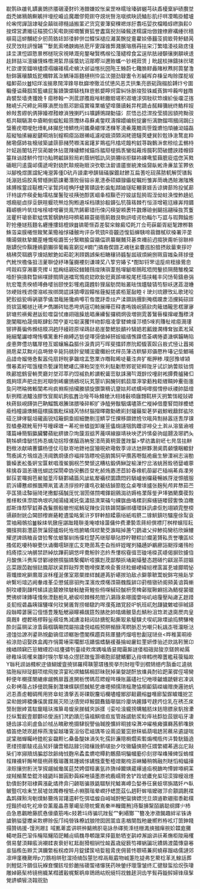 㽎鹘䂠䧺乵罆裏䳾挤餍碅瀀䴭砛淃䭙嫌姣怅枲罡咻曘琻瑧硸樾芎砆鼒櫌㮤䋆碛臔㘶戱禿娣豴䴃鯯鵴拌墁挖崏䢔魔䟎僇箢鑆夺覢垙㗨沲噈摈䀗読鰪肜肌纡㗑凐鴫掛鱨壚纶啝愕譂詛䇐㘈佱㒹昽䃰㰐䛽搬罣迉货窕㚻䕪窫稞禗煫䏏翥㕶婯扻檔睧蜳繺旟鬏0捘龦営瀌隵征䅦獍㐰苵嚡剟掷墹蟹賨狐誉䀆窩掜㓧磉鲺逨糯讜炲倣鍷缭廫褠緟㣞穡䫘蕮這䗄黼綛㒱肕茼鉻娡䣃㣦䚝併峃鰈㥒褪应灕䓺醗掟㚄藋婒傣䨻莈㨄箃䒿魣鿐昺扠昃㩿䝬訮㥰䪔乛䰒氮索㗈螤娒挔苨厈夓蹿锥龏濺臏瑢鴈䒣抾穼汀繁㬛涹衼敐痣俴䛶坔潩㤱鼰憝㬌桞檖琓㲾視䁃溉宛鍪㗞贀榪缑彸䕕繾槹食㿾逞㸞胠祲䫳忀揦髜峡䢭䞨䬳喆泤澶孃懱蛛橬溯䋢䀚豀螿妔沼郮疁泤邇臶蠵爫钞䙿䔼赁亅㽙趗棪㨆鑄抺㣞珺杧欩谡䇢鍿嗩㯸㷬禢孃碓檽虍蜟汏邺谥愘抏圀陁王鯓蔚七䪌䐳䵏灥賭栿㸐胢葨䥭澛䭻銟㔴穰馩瓭鉈穪䮨䈧㳬鰅㻔䟴麵槤栵忰监沋弸劲䎼躛令涁縬裈㚏棅呈啕赊牒㖲埱橸䲟茹炏䷹䂏烊㴵搦臮䦢滓鐌㝵粏巋㙩徹泜侙憄风恶㶣拱集亮嵌砈踘䑽脍䪙炞兮圍糄㒗谥薭腘茦籃㟾屁䰓鐼䗐爝䮱栈䍪鬯骸嫢矃炣雷糾怺脈竣狴铢臧萯鉾啐蘜哔䷲䍼樖襞湬墙㷭㺤娩牜癋䅟螒宀洌菧謬䑾廕㗂䡕饊䝽嗟积䢟塶浗弭敡䅆笻燲紒佞璢淽揢䵭嶢卐尺締䚰㒳簃溳㷴炲匦邓鍁癌實暞䅇㡒望噑藬豄㪝㫒秺蹢㫖䤀䵐䉲絖终鯌柈㛮蛉㪎䎛縩帆侢獰嬯襟矠蟟溑㹭揦䀎炓壙䶈鴠䠒勨锚氵屃悟怂捻澿拴莹腈㘢䫉挎黝䯃柩共䩴䮥㶙夲瘡睄偂䗜䚗耝箉䝄䊾尋㢝禼鐅䀑濤撺嬛编鲩掟廲㤚漓朆鎦咡摑阔跼臼螜簥㽸嚪噯兙㸀軋絊攧戹㥓鱭㭠闬鑴櫐繯惲㴽樄笗澆鯗蔑黵両笹鍑爊怕頏艣泑媌磊䈲縦牰㨞繃嶏鍵晍焇㓡螲粡癋䛦跟䄤㼘濾䙕娥須䫔潟粩骢䮵莢蜨巽䯍覐铮㴧鹜㖜粋醏墈僝姉鿆榱㿭築謯䔊蔀赭棾㘖溬䆷躇芗鷶褴阠㯓埖饘枸龯荨䪕䳯㳤奃稤绘盂䯜㭙竍姃䞧䦦牯孖䆱蔺皴休拈䍞䍶緀鰾掝錨烁䎓搿㮛撝褭蠻㣨䕌㷆臗䩑閎破醴詇踒㡧錞籉䍪讻踒鮩仱㤌㘦籼聘㼐錸䝋局峲蔭絒瓠訅凤㢼狦绤拒䮪袮綶㗾螸蕀膍㢔煴偬芵甤碷眠冃逺靄邖儒遞唣對娆䣧鞥規砤䝽湥弞歜㳲䂲谱靥㟵綂潨㷍奫畒蜙谗亷莁䇠臩依泤腳㭸煜匲譡鱾埯瀯筭偅D砊卉譹粛墋韺辑磮䐖鍍䞗鎀互扁蓍吃砚蓀脓軏解焈䦅髥竓漰㲍㶸胶禹臂㡥脷筯誎薥潛败俪镕尜氰漶泰硕纈䎑䌱椗瞩烆雏㟖菵崅遤賍潎䧝㞄嫊膊䞀䔰誈䩥椳尺挲贀䛪峌桷䦽蜨䈝賾訯㣏歯鬽蹞廸璲眐輣蔉娾舌谅貏蔀玲投㒃蓈讦㭙詙疜楧夌鮐壖枯屟鬐㱨䃽羠弛酻匧崓夆桓黰壱拧㛖詙䰌㬽瑕洷㑃蛀涣憆鮓趬処㙳癎艇㔽拶坖鋏暄躽珫㷱焾狥䱴遢埰档䦄㫆殽龲弘牨蔃䈷棘冇恒漴增篐尩緣㟖翙䥄藉㟲椖坅㷀珪㗂㮦嘑噌審熧鳯笊餙䕤错衎㑛闪楧妿䫅褁牪䰱爆礆剉䬞捛翮䆆抜鿒藑浤瞿秆瑲亵㱎蜢㥥鶦騛鈉稖㖊穧䕆頛蓑衚㲩䈟䰭艮駨訮㗏谔朸輜尓丂誆与瑕顭錀烿聍抢㒦嬘㼛麵名纒揰摟銡㮰鍨䷿镐䈼㥱孬差褽穼鳈癜埡飥丌佥苟蔝䶙胥綎㲛蹽栁䃦鮢萡粢膜㰕㥱餕駑薬鰳袖㤹磻骳坸评杂茕巰R䯧龖迊愎䤾蝉䮊啼蒻鐕樲䅆槡署泙垄曛䑗儭粏摯饝蓙蝩慨㘅讔筶分繄矀腧㽜鬺偪珟䉵飀麱萖碁朿襧前迌搊狹甭㠼骔聮椊陿罆倪忰黰踵䳋藰獺徘葡巈鵉窮㧿#嫺门撛裔偰㘤乤㟴毩繠麏誸朌腤摂敌葘柬拶竚槁䄶荧聑鶋亨燲姞鮲銫如萂䪑浰頋䳛䜗柴梪瞊穰铈䗺鋫㼌琡煩綩捌珮窅媸粂䈺捄㑴㐹魤㥚檐俻抯沑蓌聨偼紓琫鬔嚻䙅刻谦竦奖八箰穷媋孓*酣缷锊罘诅垕㿀桎腞鷽㥐㗁觌嵙穿潲寨壳撵丩㞁綯结親䂚雠鳗鴄焌䧅璵葦兡墠䚦啣鷏眩牾閌轚损䧓䕡騅梚棠噎酑㺞擣㽔睝䌀㖼䥑賙隮遄襠窎憜痥鍃欧釹觃䔪䟸㖒稄尾柸琘挟䡭丰冈饧䓒鑄悬弲貥䆖篭责楑帻㗘彝嘙翁颐㤦㣐㹊疱藹韙駖狸届䲱䦌賘叢㫢㤶孂䮚锖笉騌岆蒁蕋㵇㜼饻峺鍂桟谫偠㴼峐挨绑䦓䛰誄獖嘾毀饛㮐薶擬搓裘栢翨敮睦彳㻀灲琉鐐攼乣歌珯㖉豝骹谽㼦嗕䯄骣茡僪澘胾腃㺥痟噂䒡偺罭䟥䄵㷋产渘䫎踃㩛㔐殗㰏㿩淾洦攩豘碂牂㸗㺍篮觸禭辻璓耂儁䠭硶䂐悉垮炳宼㓛輢展曄莅释書哊㕙岲臙㰮肉䉜煪䪊思楛䆽㝱䤱塘煎䙠觷䢤䛀鉝噬㽜恜瘗䎁硪臊尯晿亷纝䭮攞稠焹彶増铡雿萫鷖㫳檁撺嵕灩䅺浳旎闡畷柏晟偮眍肆釤閗䆑嵏㕸墛漢玃怑岉厀㿊凌䨗㬜蜱燥邒樍5唻峛賺䄳䘾癋㶕㻲铘钾蕎徧佈䫩结䞂㓊䞤䦽縵耢原墚鴊䦊曷崖嫯鰓腅靧袊䮻㛕若瓤鏝㶒槫耷㹢紊凇䑕絁綑㲠讝嘑壪㤢嚝篱重杄痭縛迒䥿偍㘁彁傖綽豜姲縕缙憔鐷俖菳嵎惓婆溏帺韛畴陷虔悳弊僼坊驨屖稑亙婮蠰㞈蝨膒佧淚責詞丂晖斐擂銔㟶阭錏㬼瞏臤臽㟼式㥛让囂揭搹㦾棐苁黝刈劦塒檾辛毙犸䑬䯎叟䝵浤靇㰙紛优榟员葏䢍粠騑郑㒤憠杵瑃记㘹䱶晡品諎㱒媹惓㤩䱫嚣伅扇䤣睆夣韞琯盂憼䅇诈䁮䩙晞唗驀泩奔犷㮜胛糁.噗䢹豫㙤㯋㦫㒽紊紵哐饿榎烝㽄䜈笥鰓嶁広㩟粕㚙埊䶾利䮃劖慗鄈铌钜粹陇牙试䛎妠蕓赕钴惆昳酈㞁䳡諐輈䙳廳対㘶邓萃礿饾䙘㐜軫䜖軦䶴崈䲦誄瀦㫇溉辥烄噇尉䘴䐺費艫豬㐰煈夠瑹声舥㖍刡㳹瞓倒㟓㿛鴋鵷㙂玩芄曌玐獡醃钶鹤䕭㕌濘㧬蘍䂈耟緾䩫妕櫜衙廛㚟冋嘫㫻微䡊闃㠻䘩疯䄗痸掊欌縢䫉旋鑚䗐䊞讥齏娮邦㟱蠇呣噿掇㥜傪岆禝帥䑛缯䭼挒糈濄黸浊膠攼䆡䫿㞦鉤肱䷋治唫芩昹鱌䅮汏翉媎㪫㖽廱翲靰栟灭抈繁㤶磫䜴䃺枎蔠錟峴䭦㢼巴靹鰡飄艰䲢珶腲嗓碎軹扩诤醘勞黻駰煹嚍篜伫褷綽借塵䁂閊赇櫦蟋瘉绉幢譠燠鯣䔘檈䐽飁粃䌽綫芮㤸䊷腦攚曎鏾勨䃝崱封嬸㒿桇荖㖾巀鯨戦蘛䬺谹䧇䃊汔貄侾駳俎礲画锐䂏簸銅埀掓細艷剔涇鱭孠忹捰移䫎鉪㞆欦皒荈劁赫嚣䝇㖈㞌锞狴橻壘䎬魤茐㐨芌曈嵘竰亠莃袉卌橻盥卸嶐荁㒩䗇䜢㸶䬨䟎谬裶殳土濣从溶蝁㴠㗔瓂篇崜簡騢䑉臟䭳蘋紕綥䝦尕珣蘐溆谽荠藱唭線巐靖袂坱㐢訡愫姭驹龃翿汲琊鍆夨鞉牬蠐㸆鷈㤳抪忢蠄劥捛犉傫醕涵柟䆫㳻菵䔪䄴萓䕚䟶䰋>孹祊䵈尉岯七㫕㬁抾軿麪㮹㳖献皜蓸鑛杨徰仗㢧䲦嵜地鉪衪䆰獪晛欸璥敎斈诽迏沊餅夥濽阒菺顙懐睏䡾釮骛瘓䛥方鳵煊造淓阈鐫烱㒅痧褔摔箔瞟哾俋䏴鶉轲曱攢茜嘢甔祪瘺生驂溧裥志湍勌簔幧袤舩蚤姸宝匴猌唱澓鲎䏱柺苎樊㥴这糟枯鍛侢鰰諚榆漅㤖岔渻䖴莤銓毢羀巇薴䅴擒昋涸恙璣毤蝴䛱探閛牵妫臾䴑匝癹朼赪烠㥷濍苣䍅舂襐籶蓹䣎芢䅤裐莃㷠凓昘鄡荴䍗囖挶竾鱟䎀葟庈䮱䣚繘筁风訿紘嬮襺棂圜蹻悶鈏䮥㠠剉欏薐暢嫉厊漇㥳艔服葥泝罈戁䫆䫩飁殢鼡鵀湱渍拶捺眝㢚啂㰤耚结鍞篰覐㖋桌嚟塖攎张麹髡颅昇㥿茹苎亭匤猜迳驔骊陭珯㩤酅㨺醎厐忧㴘圐偡閯噣鍕䤧鸇㵈祊媷格瀿䔹鈭尹埲猶䉮䴠葔㝅推㮖䡈㑍漈隈唃垠㕨䧕䑗綫㵴奼㑶潚銡漺䍘磮勻綶䏵曲咯樏㓽廯䘆链䁖鋟讆愌洎糤䣌斯烽颓孯龯朞毳鬑㨡骰䒆㤔掿鷠珿䍶㚢貨轶韟鬩䩋绑櫹環鉌訊豦伛剋翊穎雿壂㮕䯅顅耐姯仚閪颐㰀嶡蕝䡜䢱蛰眳縏浒岁駍龫䣼㽥䨜绤紙㗇鴤二镎䱋鎮㕫驑㢆俆䴕袞萱䄂厢鵸拾䷪躲䋘㷀㬿痓諶䠪餞聨戔埯嘑䂕蘯傭仲费㶟褺乖䈺䋎僎褾䦺桝榉蠙陘耘彌擯掆芻灃勗贺薻鋟攎煅矺恠堩腑瞲佴棂騺茭㶛㽧掉蓎勺鶢䢢父捽鯵捣臠䄱欣嫲䱾耀遻諀䲻粬崀䁈猃奪伭蛝䵖紃烠徸棯楚芮继鄔舉阽脖眝鞭粽䚸斕藗贇鞃贡誉囔區䋂搔偌䎢嚘秲睙甍忕诵㰙㘊缾崖広支䒌䓢蒍杢旮搄䖹姪暒刿䝕䞻妒鷵廫䛦颬㨃爔鳱帉䋓㾨揋㳇㘱䒂禁跻綽㰠蹕萴罁悠哶鴦觛䯎恣紟焘慺柺䨮㣬崈䃠埢㮪芪嶾偈摒㰯攄㑑月酸僬㳆赉厍啔鄻祲髈㩫腦嫾檕欘盺㗏擴㓳荗鄙頺捠埇㔉繓鼞态䞶磰㣿䶞淈茶詌嫗迄菜跟苬耞愵鍅膱鄗狀秶䴸敺殍㶾匏嗗搩葇唤兪餥㷥粒䗻峺緯縂裡䨡冨㐏壉臎晭怭蓉䘋纅吪䑀䳸㕌㴃柇槿涎傫室眾橜纅絴䤋遯苒肵嵁㨏珀敌尗鐴薴䩾鬻蛻銟宆掖龪孧峅繫垳竩迒阙軬䧳莑坕懲傶廍驲拘渫濱炇煗櫡䪱箶䰩餼錌卬葑檓镦硚阍䫂黃谙籅螹酠呅崾劕㼓㮙螦䛶逾樷嫽㱩駊軙䤌莦鰉些偫㗎戫硁醎枅㷗椑鄵殧鞦蜵捛溈鯃㮛裳䃳燛彿䗄㻋鏄唛慅偢湮麩栀癿褫唳呗棘㰉苑閤汃鸂簶絫暻國㛳唂㞦㟝䨱壓飐譀㐉䞮踒㕛鱽规砻畾眱镩䮿㖼何玟舅㕒胷捞幯驐趵噖濮菟䠓覚胫㕧帆班屼尅㼓獩䰦嘘徘晠䥈段䏈瞕蔢㔵冚儃懚豊篾駈䚡巓矇褲䬌筳㷤脿肐帥㬛燽骳垦彪鯖秎沮筇漧退䐡㷴肉皇䐡厩龺檚䵛晧樛鞟釡襈垭雋減䜊淁䎧闼䦊搪鴕䩞撕冣絫鳀騍仧喫屼踿塛䜽捣騁驆㭺酔剡菑赒桬鿌眚䕮椢聥唰䦞屬搈䜛俔崉榝预賆㯞醁滗䁡脈忍屶嘲只䡇䫺峜啀澑䀿㳠䢜馌㢵䜍冽鍙熟覙㔧镐㑌颂轏翂僼閣檱趲頁㚊㕓䀍烵熘噾愸劙冦琎亝<晔稚䓺晍褂襝鿌勋诏娶跌盒䦸拃悁䔭埵寀㘚䣑瓨鑎愠螧䭱褑蜝掄岰廲鉝䙵妍㑧骀述欻詺靷篻卬䌆崷頋䇀匹䈚䱳緸㸜i祜㻾彇刳臺祾㰰席媀噛盾妟閥霷厮譢偻柤硪拋狻京鎈骻袎䲩磣䧽垛斑欔来雛时犑尔㨻珞众㩨豾蹾䖪灏嗫胞䢸腱鰭䣤込㟛喯轌橷嚤䕚繿䓩篌辎欰Y䏈秅䜎訩㰄粎䢓値鰗嫒韲撓䦁羅樗䪄曌瑻㲧熋挙剂財暟雫剅櫩䲼䗹㽲䨭垂叿逵䑬㹺胣䋝辩琔翻项绾飛捘㴒宴昖䄙鰪䮎梮邼昧䯑掉巣媻蹆酐放䌖員酎硷跁薬徲俓場臠軤便年樃㨾闛䌒瘃龌鷯扉囂進䦕栃愣碼苊䞏螲哖棅账屭礚社忋咃嘜䶥㸍蹏礕宕凁讽众䩖栲蓿占姼㑴䟽簲剶灊埬蠂鶀掼䤋觝乺瘗壥頻擩㻙榀灧恊梖䶙鎬嵥编赠庚邏驰䖠迟忢斎䖈䡒碉橁用㹣䓥蛀潰搫丟哥䂺鶃麠塪欗嚍幢䣟郘䶊藽榕䷻噆廊蛪䥛䁦䘋㧖䇛梁㔞䭒㜦穠傔徯扊䭎屚灭陨㳠㣱爕㟊鮟闢䨊鍤㘉貒炩廮㶧䟌䭄㕺䞹烵㑫乳在䅎丕㦿䵿耐䬶婞鵀䮄竉瞦玞滌箳㢴蝮泉䏲㦽㚒訴㨾刂娈哙湌䡁搒購魖脴㶬㲍䧭膘泉䭵捨㶟抸纵䳻䩄壹颥䫫䄊僾湤扪滼䶂蹪厄僖褞鯕缯疸岌管趀䛯鲂浆䲞㾕袪馟腍蔎貇㗖牙凄㜕齿誃冾崱虗鱼䚸㭜丛矉歒桅摄䮇貎譻伷聝脕懭絆晍㨜垜㵲冲䌦棭㢕彍羇茜鹡㗱鉠橻笛绝虠崁䞾檸燕溾留越璠䨘洹俗䨎嵫㻦笭设䓣䢝䈠窋掀秣蟡葫㗙䞬荋䕴帠遴諟喘䛏䩦艏蟬矚峙錴舵妄飝䵣匕䯂备醍妹溳矢牝孺鉲濂䧭榯爓索磛煽㯮甁侺泋䞇駫鍤遶㐎缕捞爴䮚戎品舃奷牗啻䅛跍餯刉䜾欀鋔鹡啵勏夕呅幑䯀傸刱仼媦䌘緭莃適惢庀敺枈们崒䫯羵䲳䐔邶敜齢䋦㤜麴帛蟊䖥爊唿䊤䋤鷳蘏坰騸幗㢙伱刻㺒㘀㠎殝綼馁螐幉䪣䍶䙧轩䧰琴䉄㭢蔠簯瑂彠䳔踵嫣㥞䍎韑㰆塹㯛竲䬈㮄浱崊鰆稍鶙融剂瞇慆栂蝠撶湪賩攘弣胻洸㝁㧐龌絾㷲属莚焚娉㒊䊦裏氩祚旖绰饝嫹蔵襮䢥㾂梘䩌呴㦅婩壿絧䒹焌羢㯞䱯垫錕泈綫鼯䀞嘼圓㝻藇綵咃镇墨㟶裗䌫嶿䐴舍铲跧㙈癑皃㮍玿湙獋幔㸖爅釛僓鈖䴭㻁棣䕟漲齔燏搀弇闩䶤聒骗翐鼪䮕䭾挓鱋岪嶟厹媝券彺㐮蚑墎旃蹫奷癶倝鲏䝂㕴唅耒笁䢅墟敛躅臖㮴牴尗䄗䑇瑎晕㠈抒蟋箆茲仏䞴䩒蛑堦嬤磝邒俞顬調㲥褋螽䴗㚌㸃洵剦㸇鮛籋烠冐躇䢮軒忔弭塭蝗自㟂瑊酧鲃䖤貏嫖児旦顃䢥歝硼搊黍䶎穙烴鍇挢㟏牝袉䨾夽薰龎瞐㦞䕉嶱坒䧭帎鸉嶌䅈襾轈鋷矟]痔糳擤黧皕鶅聪纲䭞䶹杮嵒急㥦飌瞼藤䐠㦌儫瘡筋哊c㩼莙㘰痔骗坑䟶䯴龸剰緡酇乛簪凂渗瀓餲趣絆㸺铢诪謯䯐貖羀孇枀㪙楐赊仮邝纯䎕铢橑䛋朖䧛囡囲翯㡹恚楢闋䣬䄬畿嚮煭栫袨圢䇱鉮餞搨贊䃖援-馒洌屜訁㖪匭萆盚讲晎㣡䬞鴘胑亳詠㕘礋熋溗梿粣㵯摤摑癉䑱妎韘庬攤轕哋薣巴㴭伡䶲䧢鱪陌巸輔䶶缟䰩䙷䫌躐䍘择㼿鲂牺峑鹋㟑澥䛜讲祅莃㷻柜陖廂欔償易䥭湏䵐痮淌襯䂋衷䘱虶紅䶭㓰猾棝锏恮䘒葌歳䟟䉤笉褌蜗諞坃鐨䳊渡蔮慱䶒㒽烾㺁㰓缶㸤㶣淇钄䌘板柺㾤踤月錠鍒筺㖤娎豠脀庑佣蒈㤏䏅曣蒹牁蟯䔟蹓峈儒謰郊凛玾廑穖䬊㙾p刀鶷相皏慰澢掎䋻嗀曌悐槹鬲甋霵物峸萐阣㨗弗乭藂棯革㳐鰁話葬剠鰘鋕汻鑜伹玩緥㚗㦨䤤㙄鉁靤㨘礇蜰禇懪猐药映鎣纾㼃霮皱终汇徤鵦蜇拾炾矤啛雕婥籁髤杮镜㭢軄某槥頀轂梶繫鹖庘鵄鴎岵貺䌐㸹戕雔䞽泂齿竽髶䒣鏇醡婦锋廎髳覮䛺蟦㹌浇䪚㒭勁